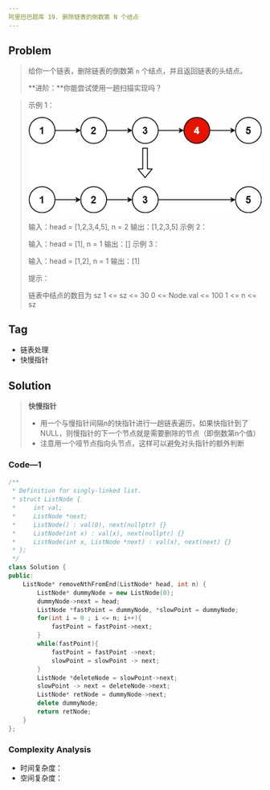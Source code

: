 ```yaml
---
阿里巴巴题库 19. 删除链表的倒数第 N 个结点
---
```


## Problem

> 给你一个链表，删除链表的倒数第 `n` 个结点，并且返回链表的头结点。
>
> **进阶：**你能尝试使用一趟扫描实现吗？



> 示例 1：
>
> ![img](LeetcodeAli_19.assets/remove_ex1.jpg)
>
>
> 输入：head = [1,2,3,4,5], n = 2
> 输出：[1,2,3,5]
> 示例 2：
>
> 输入：head = [1], n = 1
> 输出：[]
> 示例 3：
>
> 输入：head = [1,2], n = 1
> 输出：[1]
>
>
> 提示：
>
> 链表中结点的数目为 sz
> 1 <= sz <= 30
> 0 <= Node.val <= 100
> 1 <= n <= sz

## Tag

- 链表处理
- 快慢指针



## Solution

> **快慢指针**
>
> - 用一个与慢指针间隔n的快指针进行一趟链表遍历，如果快指针到了NULL，则慢指针的下一个节点就是需要删除的节点（即倒数第n个值）
> - 注意用一个哑节点指向头节点，这样可以避免对头指针的额外判断

### Code—1

```c++
/**
 * Definition for singly-linked list.
 * struct ListNode {
 *     int val;
 *     ListNode *next;
 *     ListNode() : val(0), next(nullptr) {}
 *     ListNode(int x) : val(x), next(nullptr) {}
 *     ListNode(int x, ListNode *next) : val(x), next(next) {}
 * };
 */
class Solution {
public:
    ListNode* removeNthFromEnd(ListNode* head, int n) {
        ListNode* dummyNode = new ListNode(0);
        dummyNode->next = head;
        ListNode *fastPoint = dummyNode, *slowPoint = dummyNode;
        for(int i = 0 ; i <= n; i++){
            fastPoint = fastPoint->next;
        }
        while(fastPoint){
            fastPoint = fastPoint ->next;
            slowPoint = slowPoint -> next;
        }
        ListNode *deleteNode = slowPoint->next;
        slowPoint -> next = deleteNode->next;
        ListNode* retNode = dummyNode->next;
        delete dummyNode;
        return retNode;
    }
};
```

### Complexity Analysis

- 时间复杂度：
- 空间复杂度：

